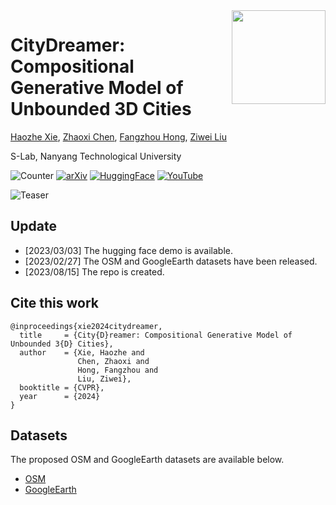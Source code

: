 <img src="https://www.infinitescript.com/projects/CityDreamer/CityDreamer-Logo.png" height="150px" align="right">

# CityDreamer: Compositional Generative Model of Unbounded 3D Cities

[Haozhe Xie](https://haozhexie.com), [Zhaoxi Chen](https://frozenburning.github.io/), [Fangzhou Hong](https://hongfz16.github.io/), [Ziwei Liu](https://liuziwei7.github.io/)

S-Lab, Nanyang Technological University

![Counter](https://api.infinitescript.com/badgen/count?name=hzxie/CityDreamer)
[![arXiv](https://img.shields.io/badge/arXiv-2309.00610-b31b1b.svg)](https://arxiv.org/abs/2309.00610)
[![HuggingFace](https://img.shields.io/badge/%F0%9F%A4%97-Hugging%20Face-orange)](https://huggingface.co/spaces/hzxie/city-dreamer)
[![YouTube](https://img.shields.io/badge/Spotlight%20Video-%23FF0000.svg?logo=YouTube&logoColor=white)](https://youtu.be/te4zinLTYz0)

![Teaser](https://www.infinitescript.com/projects/CityDreamer/CityDreamer-Teaser.jpg)

## Update

- [2023/03/03] The hugging face demo is available.
- [2023/02/27] The OSM and GoogleEarth datasets have been released.
- [2023/08/15] The repo is created.

## Cite this work

```
@inproceedings{xie2024citydreamer,
  title     = {City{D}reamer: Compositional Generative Model of Unbounded 3{D} Cities},
  author    = {Xie, Haozhe and 
               Chen, Zhaoxi and 
               Hong, Fangzhou and 
               Liu, Ziwei},
  booktitle = {CVPR},
  year      = {2024}
}
```

## Datasets

The proposed OSM and GoogleEarth datasets are available below.

- [OSM](https://gateway.infinitescript.com/s/OSM)
- [GoogleEarth](https://gateway.infinitescript.com/s/GoogleEarth)
